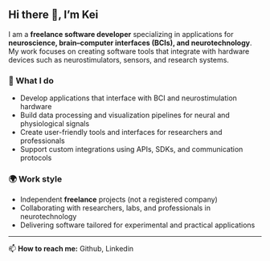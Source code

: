 ## Hi there 👋, I’m Kei 

I am a **freelance software developer** specializing in applications for **neuroscience, brain–computer interfaces (BCIs), and neurotechnology**.  
My work focuses on creating software tools that integrate with hardware devices such as neurostimulators, sensors, and research systems.  

### 🔧 What I do
- Develop applications that interface with BCI and neurostimulation hardware  
- Build data processing and visualization pipelines for neural and physiological signals  
- Create user-friendly tools and interfaces for researchers and professionals  
- Support custom integrations using APIs, SDKs, and communication protocols  

### 🌍 Work style
- Independent **freelance** projects (not a registered company)  
- Collaborating with researchers, labs, and professionals in neurotechnology  
- Delivering software tailored for experimental and practical applications  

---

📫 **How to reach me:** Github, Linkedin 

<!--
**LandinK/landink** is a ✨ _special_ ✨ repository because its `README.md` (this file) appears on your GitHub profile.

Here are some ideas to get you started:

- 🔭 I’m currently working on ...
- 🌱 I’m currently learning ...
- 👯 I’m looking to collaborate on ...
- 🤔 I’m looking for help with ...
- 💬 Ask me about ...
- 📫 How to reach me: ...
- 😄 Pronouns: ...
- ⚡ Fun fact: ...
-->
